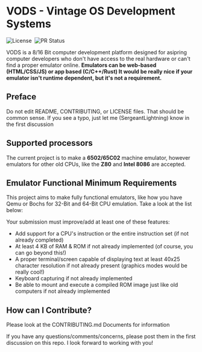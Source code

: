 # VODS - Vintage OS Development Systems

![License](https://img.shields.io/badge/License-CC--BY--SA--4.0-1E90FF)&nbsp;&nbsp;![PR Status](https://img.shields.io/badge/Pull_Requests-Not_Ready_For_Them-C90707)

VODS is a 8/16 Bit computer development platform designed for asipring computer developers who don't have access to the real hardware or can't find a proper emulator online. **Emulators can be web-based (HTML/CSS/JS) or app based (C/C++/Rust) It would be really nice if your emulator isn't runtime dependent, but it's not a requirement.**

## Preface

Do not edit README, CONTRIBUTING, or LICENSE files. That should be common sense. If you see a typo, just let me (SergeantLightning) know in the first discussion

## Supported processors

The current project is to make a **6502/65C02** machine emulator, however emulators for other old CPUs, like the **Z80** and **Intel 8086** are accepted.

## Emulator Functional Minimum Requirements

This project aims to make fully functional emulators, like how you have Qemu or Bochs for 32-Bit and 64-Bit CPU emulation. Take a look at the list below:

Your submission must improve/add at least one of these features:

- Add support for a CPU's instruction or the entire instruction set (if not already completed)
- At least 4 KB of RAM & ROM if not already implemented (of course, you can go beyond this!)
- A proper terminal/screen capable of displaying text at least 40x25 character resolution if not already present (graphics modes would be really cool!)
- Keyboard capturing if not already implemented
- Be able to mount and execute a compiled ROM image just like old computers if not already implemented

## How can I Contribute?

Please look at the CONTRIBUTING.md Documents for information

If you have any questions/comments/concerns, please post them in the first discussion on this repo. I look forward to working with you!
